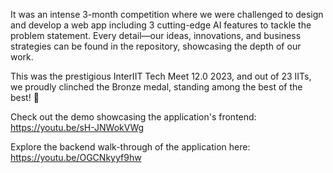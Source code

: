It was an intense 3-month competition where we were challenged to design and develop a web app including 3 cutting-edge AI features to tackle the problem statement. 
Every detail—our ideas, innovations, and business strategies can be found in the repository, showcasing the depth of our work.

This was the prestigious InterIIT Tech Meet 12.0 2023, and out of 23 IITs, we proudly clinched the Bronze medal, standing among the best of the best! 🏅

Check out the demo showcasing the application's frontend: https://youtu.be/sH-JNWokVWg

Explore the backend walk-through of the application here: https://youtu.be/OGCNkyyf9hw

